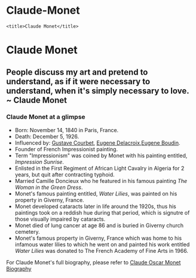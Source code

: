 # Claude-Monet
<!DOCTYPE html>
<html>
  <head>
 
<link rel="stylesheet" href="base.css">

    <title>Claude Monet</title>
  </head>
  <body>
  <h1>Claude Monet</h1>
  <h2>People discuss my art and pretend to understand, as if it were necessary to understand, when it's simply necessary to love. ~ Claude Monet</h2>
  <p> 
  
  
  </p>
  <div>
  <h3>Claude Monet at a glimpse</h3>
  <ul>
  <li>Born: November 14, 1840 in Paris, France.</li>
  <li>Death: December 5, 1926.</li>
  <li>Influenced by: <a href="https://en.wikipedia.org/wiki/Gustave_Courbet">Gustave Courbet</a>, <a href="https://en.wikipedia.org/wiki/Eug%C3%A8ne_Delacroix">Eugene Delacroix</a>,<a href="https://en.wikipedia.org/wiki/Claude_Monet">Eugene Boudin</a>.</li>
  <li>Founder of French Impressionist painting.</li>
  <li>Term "Impressionism" was coined by Monet with his painting entitled, <i>Impression Sunrise</i>.</li>
  <li>Enlisted in the First Regiment of African Light Cavalry in Algeria for 2 years, but quit after contracting typhoid.</li>
  <li>Married Camille Doncieux who he featured in his famous painting <i>The Woman in the Green Dress</i>.</li>
  <li>Monet's famous painting entitled, <i>Water Lilies</i>, was painted on his property in Giverny, France.</li>
  <li>Monet developed cataracts later in life around the 1920s, thus his paintings took on a reddish hue during that period, which is signutre of those visually impaired by cataracts.</li>
  <li>Monet died of lung cancer at age 86 and is buried in Giverny church cemetery.</li>
  <li>Monet's famous property in Giverny, France which was home to his infamous water lilies to which he went on and painted his work entitled <i>Water Lilies</i> was donated to The French Academy of Fine Arts in 1966.</li>
  </ul>
  <p>For Claude Monet's full biography, please refer to <a href="http://www.claudemonetgallery.org/biography.html">Claude Oscar Monet Biography</a></p>
  </div>
  
  
  
  
  </body>

</html>
